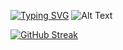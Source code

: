 [![Typing SVG](https://readme-typing-svg.demolab.com/?lines=Hello+there,+my+name+is+Danny!;and+I+am+a+Software+Developer;Thank+you+for+stopping+by+:3)](https://git.io/typing-svg)
![Alt Text](https://media.giphy.com/media/xUA7bdpLxQhsSQdyog/giphy.gif)

[![GitHub Streak](https://streak-stats.demolab.com?user=nightzillla&theme=tokyonight_duo&hide_border=true)](https://git.io/streak-stats)


